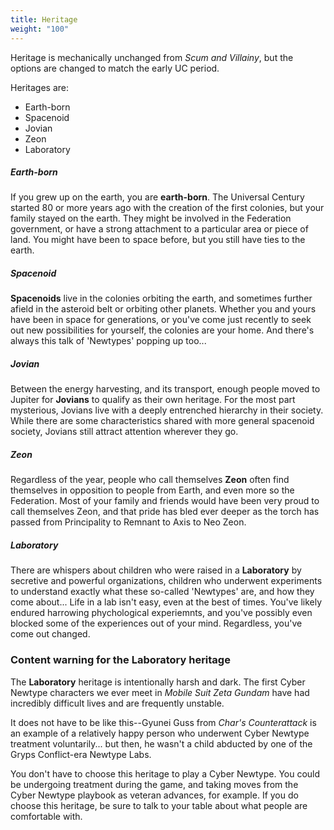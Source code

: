 ```yaml
---
title: Heritage
weight: "100"
---
```


Heritage is mechanically unchanged from _Scum and Villainy_, but the options are
changed to match the early UC period.

Heritages are:

- Earth-born
- Spacenoid
- Jovian
- Zeon
- Laboratory

##### Earth-born

If you grew up on the earth, you are **earth-born**. The Universal Century
started 80 or more years ago with the creation of the first colonies, but your
family stayed on the earth. They might be involved in the Federation government,
or have a strong attachment to a particular area or piece of land. You might
have been to space before, but you still have ties to the earth.

##### Spacenoid

**Spacenoids** live in the colonies orbiting the earth, and sometimes further
afield in the asteroid belt or orbiting other planets. Whether you and yours
have been in space for generations, or you've come just recently to seek out new
possibilities for yourself, the colonies are your home. And there's always this
talk of 'Newtypes' popping up too...

##### Jovian

Between the energy harvesting, and its transport, enough people moved to Jupiter
for **Jovians** to qualify as their own heritage. For the most part mysterious,
Jovians live with a deeply entrenched hierarchy in their society. While there
are some characteristics shared with more general spacenoid society, Jovians
still attract attention wherever they go.

##### Zeon

Regardless of the year, people who call themselves **Zeon** often find
themselves in opposition to people from Earth, and even more so the Federation.
Most of your family and friends would have been very proud to call themselves
Zeon, and that pride has bled ever deeper as the torch has passed from
Principality to Remnant to Axis to Neo Zeon.

##### Laboratory

There are whispers about children who were raised in a **Laboratory** by
secretive and powerful organizations, children who underwent experiments to
understand exactly what these so-called 'Newtypes' are, and how they come
about... Life in a lab isn't easy, even at the best of times. You've likely
endured harrowing phychological experiemnts, and you've possibly even blocked
some of the experiences out of your mind. Regardless, you've come out changed.

### Content warning for the Laboratory heritage

The **Laboratory** heritage is intentionally harsh and dark. The first Cyber Newtype
characters we ever meet in _Mobile Suit Zeta Gundam_ have had incredibly
difficult lives and are frequently unstable.

It does not have to be like this--Gyunei Guss from _Char's Counterattack_ is an
example of a relatively happy person who underwent Cyber Newtype treatment
voluntarily... but then, he wasn't a child abducted by one of the Gryps
Conflict-era Newtype Labs.

You don't have to choose this heritage to play a Cyber Newtype. You could be
undergoing treatment during the game, and taking moves from the Cyber Newtype
playbook as veteran advances, for example. If you do choose this heritage, be
sure to talk to your table about what people are comfortable with.

